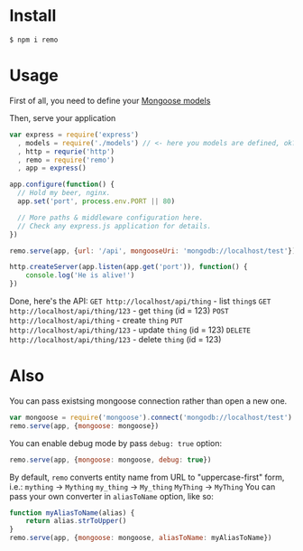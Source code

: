 Install
=======
`$ npm i remo`

Usage
=====
First of all, you need to define your [Mongoose models](http://mongoosejs.com/docs/models.html)

Then, serve your application
```javascript
var express = require('express')
  , models = require('./models') // <- here you models are defined, ok?
  , http = requrie('http')
  , remo = require('remo')
  , app = express()

app.configure(function() {
  // Hold my beer, nginx.
  app.set('port', process.env.PORT || 80)

  // More paths & middleware configuration here.
  // Check any express.js application for details.
})

remo.serve(app, {url: '/api', mongooseUri: 'mongodb://localhost/test'})

http.createServer(app.listen(app.get('port')), function() {
    console.log('He is alive!')
})
```

Done, here's the API:
`GET http://localhost/api/thing` - list `thing`s
`GET http://localhost/api/thing/123` - get `thing` (id = 123)
`POST http://localhost/api/thing` - create `thing`
`PUT http://localhost/api/thing/123` - update `thing` (id = 123)
`DELETE http://localhost/api/thing/123` - delete `thing` (id = 123)

Also
====
You can pass existsing mongoose connection rather than open a new one.
```javascript
var mongoose = require('mongoose').connect('mongodb://localhost/test')
remo.serve(app, {mongoose: mongoose})
```

You can enable debug mode by pass `debug: true` option:
```javascript
remo.serve(app, {mongoose: mongoose, debug: true})
```

By default, `remo` converts entity name from URL to "uppercase-first" form, i.e.:
`mything` -> `Mything`
`my_thing` -> `My_thing`
`MyThing` -> `MyThing`
You can pass your own converter in `aliasToName` option, like so:
```javascript
function myAliasToName(alias) {
    return alias.strToUpper()
}
remo.serve(app, {mongoose: mongoose, aliasToName: myAliasToName})

```
